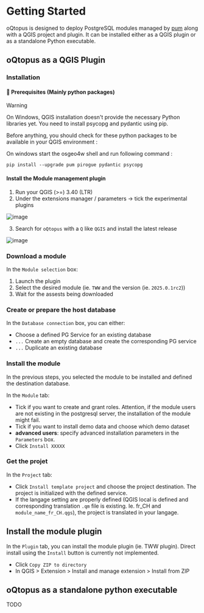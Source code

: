 # Getting Started

oQtopus is designed to deploy PostgreSQL modules managed by [pum](https://github.com/opengisch/pum/) along with a QGIS project and plugin. 
It can be installed either as a QGIS plugin or as a standalone Python executable.

## oQtopus as a QGIS Plugin

### Installation

#### 🔧 Prerequisites (Mainly python packages)
> [!WARNING] 
> On Windows, QGIS installation doesn't provide the necessary Python libraries yet.
> You need to install psycopg and pydantic using pip.

Before anything, you should check for these python packages to be available in your QGIS environment :

On windows start the osgeo4w shell and run following command :
```
pip install --upgrade pum pirogue pydantic psycopg
```

#### Install the Module management plugin

1. Run your QGIS (>=) 3.40 (LTR)
2. Under the extensions manager / parameters -> tick the experimental plugins

![image](https://github.com/user-attachments/assets/cad47237-2d3e-457c-8ce3-aaef31dc7254)

3. Search for `oQtopus` with a `Q` like `QGIS` and install the latest release

![image](https://github.com/user-attachments/assets/0438c435-efaf-477f-97c2-9d42968b760a)

### Download a module
In the `Module selection` box:
1. Launch the plugin
2. Select the desired module (ie. `TWW` and the version (ie. `2025.0.1rc2`))
3. Wait for the assests being downloaded

### Create or prepare the host database
In the `Database connection` box, you can either:
* Choose a defined PG Service for an existing database
* `...` Create an empty database and create the corresponding PG service
* `...` Duplicate an existing database

### Install the module
In the previous steps, you selected the module to be installed and defined the destination database.

In the `Module` tab:
* Tick if you want to create and grant roles. Attention, if the module users are not existing in the postgresql server, the installation of the module might fail.
* Tick if you want to install demo data and choose which demo dataset
* **advanced users**: specify advanced installation parameters in the `Parameters` box.
* Click `Install XXXXX`

### Get the projet
In the `Project` tab:
* Click `Install template project` and choose the project destination. The project is initialized with the defined service.
* If the langage setting are properly defined (QGIS local is defined and corresponding translation `.qm` file is existing. Ie. fr_CH and `module_name_fr_CH.qgs`), the project is translated in your langage.

## Install the module plugin
In the `Plugin` tab, you can install the module plugin (ie. TWW plugin). Direct install using the `Install` button is currently not implemented.
* Click `Copy ZIP to directory`
* In QGIS > Extension > Install and manage extension > Install from ZIP


## oQtopus as a standalone python executable

TODO


